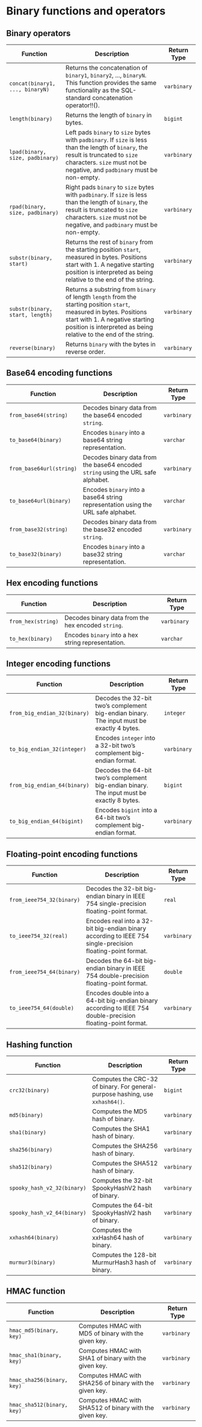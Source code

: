 # Binary functions and operators
    
## Binary operators


| Function                       | Description                                                                                                          | Return Type |
| ------------------------------ | -------------------------------------------------------------------------------------------------------------------- | ----------- |
| `concat(binary1, ..., binaryN)` | Returns the concatenation of `binary1`, `binary2`, ..., `binaryN`. This function provides the same functionality as the SQL-standard concatenation operator!!(). |              `varbinary`  |
| `length(binary)`               | Returns the length of `binary` in bytes.                                                                             | `bigint`     |
| `lpad(binary, size, padbinary)`| Left pads `binary` to `size` bytes with `padbinary`. If `size` is less than the length of `binary`, the result is truncated to `size` characters. `size` must not be negative, and `padbinary` must be non-empty. | `varbinary`  |
| `rpad(binary, size, padbinary)`| Right pads `binary` to `size` bytes with `padbinary`. If `size` is less than the length of `binary`, the result is truncated to `size` characters. `size` must not be negative, and `padbinary` must be non-empty. | `varbinary`  |
| `substr(binary, start)`        | Returns the rest of `binary` from the starting position `start`, measured in bytes. Positions start with 1. A negative starting position is interpreted as being relative to the end of the string. | `varbinary`  |
| `substr(binary, start, length)`| Returns a substring from `binary` of length `length` from the starting position `start`, measured in bytes. Positions start with 1. A negative starting position is interpreted as being relative to the end of the string. | `varbinary`  |
| `reverse(binary)`              | Returns `binary` with the bytes in reverse order.                                                                   | `varbinary`  |


## Base64 encoding functions

| Function                         | Description                                                                                                          | Return Type |
| -------------------------------- | -------------------------------------------------------------------------------------------------------------------- | ----------- |
| `from_base64(string)`            | Decodes binary data from the base64 encoded `string`.                                                                 | `varbinary`  |
| `to_base64(binary)`              | Encodes `binary` into a base64 string representation.                                                                 | `varchar`    |
| `from_base64url(string)`         | Decodes binary data from the base64 encoded `string` using the URL safe alphabet.                                   | `varbinary`  |
| `to_base64url(binary)`           | Encodes `binary` into a base64 string representation using the URL safe alphabet.                                   | `varchar`    |
| `from_base32(string)`            | Decodes binary data from the base32 encoded `string`.                                                                 | `varbinary`  |
| `to_base32(binary)`              | Encodes `binary` into a base32 string representation.                                                                 | `varchar`    |

## Hex encoding functions

| Function                      | Description                                                                                       | Return Type |
| ----------------------------- | ------------------------------------------------------------------------------------------------- | ----------- |
| `from_hex(string)`            | Decodes binary data from the hex encoded `string`.                                                 | `varbinary`  |
| `to_hex(binary)`              | Encodes `binary` into a hex string representation.                                                  | `varchar`    |

## Integer encoding functions 

| Function                       | Description                                                                             | Return Type  |
| ------------------------------ | --------------------------------------------------------------------------------------- | ------------ |
| `from_big_endian_32(binary)`   | Decodes the 32-bit two’s complement big-endian binary. The input must be exactly 4 bytes. | `integer`    |
| `to_big_endian_32(integer)`   | Encodes `integer` into a 32-bit two’s complement big-endian format.                      | `varbinary`  |
| `from_big_endian_64(binary)`   | Decodes the 64-bit two’s complement big-endian binary. The input must be exactly 8 bytes. | `bigint`     |
| `to_big_endian_64(bigint)`    | Encodes `bigint` into a 64-bit two’s complement big-endian format.                       | `varbinary`  |

## Floating-point encoding functions

| Function                | Description                                                                                                 | Return Type   |
|-------------------------|-------------------------------------------------------------------------------------------------------------|---------------|
| `from_ieee754_32(binary)` | Decodes the 32-bit big-endian binary in IEEE 754 single-precision floating-point format.                   | `real`        |
| `to_ieee754_32(real)`     | Encodes real into a 32-bit big-endian binary according to IEEE 754 single-precision floating-point format. | `varbinary`   |
| `from_ieee754_64(binary)` | Decodes the 64-bit big-endian binary in IEEE 754 double-precision floating-point format.                    | `double`      |
| `to_ieee754_64(double)`  | Encodes double into a 64-bit big-endian binary according to IEEE 754 double-precision floating-point format.| `varbinary`   |


## Hashing function

| Function                  | Description                                                                         | Return Type   |
|---------------------------|-------------------------------------------------------------------------------------|---------------|
| `crc32(binary)`           | Computes the CRC-32 of binary. For general-purpose hashing, use `xxhash64()`.        | `bigint`      |
| `md5(binary)`             | Computes the MD5 hash of binary.                                                    | `varbinary`   |
| `sha1(binary)`            | Computes the SHA1 hash of binary.                                                   | `varbinary`   |
| `sha256(binary)`          | Computes the SHA256 hash of binary.                                                 | `varbinary`   |
| `sha512(binary)`          | Computes the SHA512 hash of binary.                                                 | `varbinary`   |
| `spooky_hash_v2_32(binary)`| Computes the 32-bit SpookyHashV2 hash of binary.                                   | `varbinary`   |
| `spooky_hash_v2_64(binary)`| Computes the 64-bit SpookyHashV2 hash of binary.                                   | `varbinary`   |
| `xxhash64(binary)`        | Computes the xxHash64 hash of binary.                                              | `varbinary`   |
| `murmur3(binary)`         | Computes the 128-bit MurmurHash3 hash of binary.                                  | `varbinary`   |


## HMAC function

| Function                        | Description                                                             | Return Type  |
|---------------------------------|-------------------------------------------------------------------------|--------------|
| `hmac_md5(binary, key)`         | Computes HMAC with MD5 of binary with the given key.                    | `varbinary`  |
| `hmac_sha1(binary, key)`        | Computes HMAC with SHA1 of binary with the given key.                   | `varbinary`  |
| `hmac_sha256(binary, key)`      | Computes HMAC with SHA256 of binary with the given key.                 | `varbinary`  |
| `hmac_sha512(binary, key)`      | Computes HMAC with SHA512 of binary with the given key.                 | `varbinary`  |





